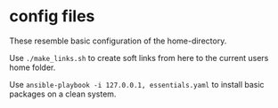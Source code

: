 config files
=========================

These resemble basic configuration of the home-directory.

Use `./make_links.sh` to create soft links from here to the 
current users home folder.

Use `ansible-playbook -i 127.0.0.1, essentials.yaml` to install
basic packages on a clean system.

